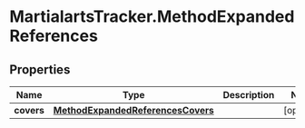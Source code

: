 # MartialartsTracker.MethodExpandedReferences

## Properties
Name | Type | Description | Notes
------------ | ------------- | ------------- | -------------
**covers** | [**MethodExpandedReferencesCovers**](MethodExpandedReferencesCovers.md) |  | [optional] 


